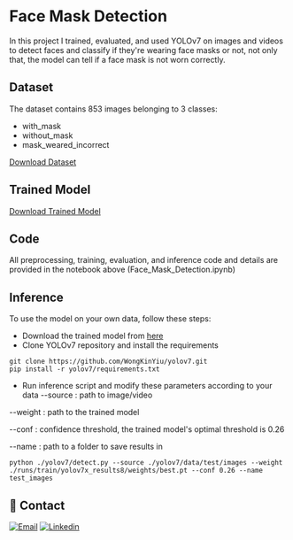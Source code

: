 # Face Mask Detection

In this project I trained, evaluated, and used YOLOv7 on images and videos to detect faces and classify if they're wearing face masks or not, not only that, the model can tell if a face mask is not worn correctly.

## Dataset
The dataset contains 853 images belonging to 3 classes:
- with_mask
- without_mask
- mask_weared_incorrect

[Download Dataset](https://drive.google.com/drive/folders/1kDgOxGBDiNBX0Lz8s0EoFCNOQvgoRilT?usp=sharing)

## Trained Model
[Download Trained Model](https://drive.google.com/file/d/1sbCs61-e6h11D0q7e_UiVwtdyNF0U_KN/view?usp=sharing)

## Code
All preprocessing, training, evaluation, and inference code and details are provided in the notebook above (Face_Mask_Detection.ipynb)

## Inference
To use the model on your own data, follow these steps:
- Download the trained model from  [here](https://drive.google.com/file/d/1sbCs61-e6h11D0q7e_UiVwtdyNF0U_KN/view?usp=sharing)
- Clone YOLOv7 repository and install the requirements
``` shell
git clone https://github.com/WongKinYiu/yolov7.git
pip install -r yolov7/requirements.txt
```
-  Run inference script and modify these parameters according to your data
--source : path to image/video

--weight : path to the trained model

--conf : confidence threshold, the trained model's optimal threshold is 0.26

--name : path to a folder to save results in
``` shell
python ./yolov7/detect.py --source ./yolov7/data/test/images --weight ./runs/train/yolov7x_results8/weights/best.pt --conf 0.26 --name test_images
```
## 🔗 Contact
[![Email](https://img.shields.io/badge/Gmail-D14836?style=for-the-badge&logo=gmail&logoColor=white)](mailto:otaif.abdulaziz@gmail.com)
[![Linkedin](https://img.shields.io/badge/linkedin-0A66C2?style=for-the-badge&logo=linkedin&logoColor=white)](https://linkedin.com/in/abdulazizotaif)
